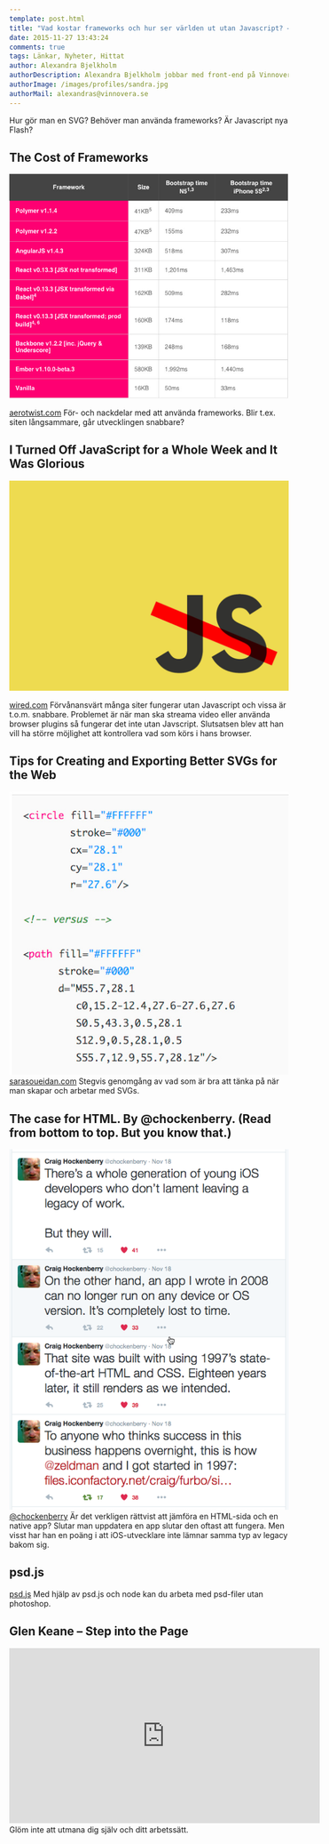 ```yaml
---
template: post.html
title: "Vad kostar frameworks och hur ser världen ut utan Javascript? – Hittat på nätet #15"
date: 2015-11-27 13:43:24
comments: true
tags: Länkar, Nyheter, Hittat
author: Alexandra Bjelkholm
authorDescription: Alexandra Bjelkholm jobbar med front-end på Vinnovera.
authorImage: /images/profiles/sandra.jpg
authorMail: alexandras@vinnovera.se
---
```


Hur gör man en SVG? Behöver man använda frameworks? Är Javascript nya Flash?
<!--more-->



## The Cost of Frameworks
![Framework Speed](/images/content/posts/hittat-pa-natet-number-15/framework_speed.jpg)

[aerotwist.com][0] För- och nackdelar med att använda frameworks. Blir t.ex. siten långsammare, går utvecklingen snabbare?

## I Turned Off JavaScript for a Whole Week and It Was Glorious
![No Script](/images/content/posts/hittat-pa-natet-number-15/js.jpg)

[wired.com][1] Förvånansvärt många siter fungerar utan Javascript och vissa är t.o.m. snabbare. Problemet är när man ska streama video eller använda browser plugins så fungerar det inte utan Javscript. Slutsatsen blev att han vill ha större möjlighet att kontrollera vad som körs i hans browser.

## Tips for Creating and Exporting Better SVGs for the Web
![SVGs for web](/images/content/posts/hittat-pa-natet-number-15/svg_circle_path.jpg)
[sarasoueidan.com][2] Stegvis genomgång av vad som är bra att tänka på när man skapar och arbetar med SVGs.

## The case for HTML. By @chockenberry. (Read from bottom to top. But you know that.)
![@chockenberry](/images/content/posts/hittat-pa-natet-number-15/craig_hockenberry.png)
[@chockenberry][4] Är det verkligen rättvist att jämföra en HTML-sida och en native app? Slutar man uppdatera en app slutar den oftast att fungera. Men visst har han en poäng i att iOS-utvecklare inte lämnar samma typ av legacy bakom sig.

## psd.js
[psd.js][3] Med hjälp av psd.js och node kan du arbeta med psd-filer utan photoshop.

## Glen Keane – Step into the Page
<div class="video youtube">
	<iframe width="560" height="315" src="https://www.youtube.com/embed/GSbkn6mCfXE" frameborder="0" allowfullscreen></iframe>
</div>
Glöm inte att utmana dig själv och ditt arbetssätt.

[0]: https://aerotwist.com/blog/the-cost-of-frameworks/
[1]: http://www.wired.com/2015/11/i-turned-off-javascript-for-a-whole-week-and-it-was-glorious/
[2]: http://sarasoueidan.com/blog/svg-tips-for-designers/
[3]: https://github.com/meltingice/psd.js
[4]: https://mobile.twitter.com/zeldman/status/667846154114105344